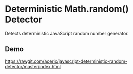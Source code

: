 # Deterministic Math.random() Detector
Detects deterministic JavaScript random number generator.

## Demo
https://rawgit.com/acerix/javascript-deterministic-random-detector/master/index.html
